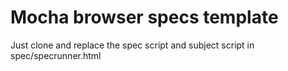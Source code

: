 # Mocha browser specs template

Just clone and replace the spec script and subject script in spec/specrunner.html